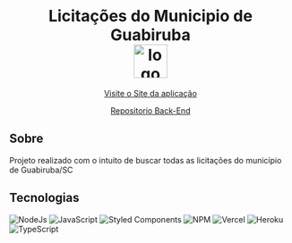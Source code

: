 <br />
<h1 align="center">
    Licitações do Municipio de Guabiruba
    <br/>
  <img src="../licitacoesguabiruba/src/Assets/brasaoGuabiruba.jpg" alt="logo" width="60px" align="center" />
  </h1>

<p align="center"><a href="https://licitacoes-guabiruba.vercel.app/">Visite o Site da aplicação</a></p>
<p align="center"><a target="_blank" href="https://github.com/VitorIMuller/api-licitacoesGuabiruba" >Repositorio Back-End</a></p>

## Sobre

<p>Projeto realizado com o intuito de buscar todas as licitações do município de Guabiruba/SC</p>

## Tecnologias 

![NodeJs](https://img.shields.io/badge/node.js-6DA55F?style=for-the-badge&logo=node.js&logoColor=white)
![JavaScript](https://img.shields.io/badge/javascript-%23323330.svg?style=for-the-badge&logo=javascript&logoColor=%23F7DF1E)
![Styled Components](https://img.shields.io/badge/styled--components-DB7093?style=for-the-badge&logo=styled-components&logoColor=white)
![NPM](https://img.shields.io/badge/npm-CB3837?style=for-the-badge&logo=npm&logoColor=white)
![Vercel](https://img.shields.io/badge/Vercel-000000?style=for-the-badge&logo=vercel&logoColor=white)
![Heroku](https://img.shields.io/badge/Heroku-430098?style=for-the-badge&logo=heroku&logoColor=white)
![TypeScript](https://img.shields.io/badge/typescript-%23007ACC.svg?style=for-the-badge&logo=typescript&logoColor=white)

